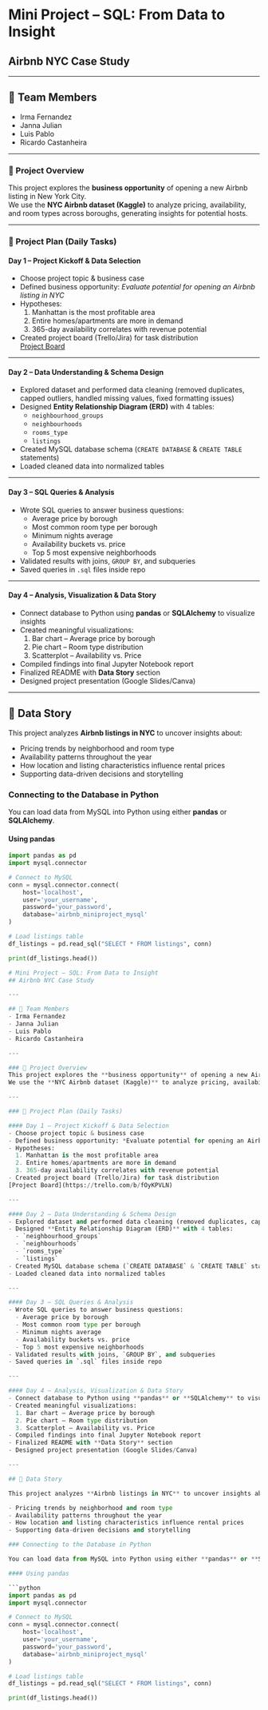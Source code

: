 # Mini Project – SQL: From Data to Insight  
## Airbnb NYC Case Study  

---

## 👥 Team Members
- Irma Fernandez  
- Janna Julian  
- Luis Pablo  
- Ricardo Castanheira  

---

### 🎯 Project Overview
This project explores the **business opportunity** of opening a new Airbnb listing in New York City.  
We use the **NYC Airbnb dataset (Kaggle)** to analyze pricing, availability, and room types across boroughs, generating insights for potential hosts.

---

### 📅 Project Plan (Daily Tasks)

#### Day 1 – Project Kickoff & Data Selection 
- Choose project topic & business case
- Defined business opportunity: *Evaluate potential for opening an Airbnb listing in NYC*  
- Hypotheses:  
  1. Manhattan is the most profitable area  
  2. Entire homes/apartments are more in demand  
  3. 365-day availability correlates with revenue potential  
- Created project board (Trello/Jira) for task distribution  
[Project Board](https://trello.com/b/fOyKPVLN)

---

#### Day 2 – Data Understanding & Schema Design
- Explored dataset and performed data cleaning (removed duplicates, capped outliers, handled missing values, fixed formatting issues)  
- Designed **Entity Relationship Diagram (ERD)** with 4 tables:  
  - `neighbourhood_groups`  
  - `neighbourhoods`  
  - `rooms_type`  
  - `listings`  
- Created MySQL database schema (`CREATE DATABASE` & `CREATE TABLE` statements)  
- Loaded cleaned data into normalized tables  

---

#### Day 3 – SQL Queries & Analysis
- Wrote SQL queries to answer business questions:  
  - Average price by borough  
  - Most common room type per borough  
  - Minimum nights average  
  - Availability buckets vs. price  
  - Top 5 most expensive neighborhoods  
- Validated results with joins, `GROUP BY`, and subqueries  
- Saved queries in `.sql` files inside repo  

---

#### Day 4 – Analysis, Visualization & Data Story
- Connect database to Python using **pandas** or **SQLAlchemy** to visualize insights  
- Created meaningful visualizations:  
  1. Bar chart – Average price by borough  
  2. Pie chart – Room type distribution  
  3. Scatterplot – Availability vs. Price  
- Compiled findings into final Jupyter Notebook report  
- Finalized README with **Data Story** section  
- Designed project presentation (Google Slides/Canva)  

---

## 📖 Data Story

This project analyzes **Airbnb listings in NYC** to uncover insights about:

- Pricing trends by neighborhood and room type  
- Availability patterns throughout the year  
- How location and listing characteristics influence rental prices  
- Supporting data-driven decisions and storytelling

### Connecting to the Database in Python

You can load data from MySQL into Python using either **pandas** or **SQLAlchemy**.

#### Using pandas

```python
import pandas as pd
import mysql.connector

# Connect to MySQL
conn = mysql.connector.connect(
    host='localhost',
    user='your_username',
    password='your_password',
    database='airbnb_miniproject_mysql'
)

# Load listings table
df_listings = pd.read_sql("SELECT * FROM listings", conn)

print(df_listings.head())

# Mini Project – SQL: From Data to Insight  
## Airbnb NYC Case Study  

---

## 👥 Team Members
- Irma Fernandez  
- Janna Julian  
- Luis Pablo  
- Ricardo Castanheira  

---

### 🎯 Project Overview
This project explores the **business opportunity** of opening a new Airbnb listing in New York City.  
We use the **NYC Airbnb dataset (Kaggle)** to analyze pricing, availability, and room types across boroughs, generating insights for potential hosts.

---

### 📅 Project Plan (Daily Tasks)

#### Day 1 – Project Kickoff & Data Selection 
- Choose project topic & business case
- Defined business opportunity: *Evaluate potential for opening an Airbnb listing in NYC*  
- Hypotheses:  
  1. Manhattan is the most profitable area  
  2. Entire homes/apartments are more in demand  
  3. 365-day availability correlates with revenue potential  
- Created project board (Trello/Jira) for task distribution  
[Project Board](https://trello.com/b/fOyKPVLN)

---

#### Day 2 – Data Understanding & Schema Design
- Explored dataset and performed data cleaning (removed duplicates, capped outliers, handled missing values, fixed formatting issues)  
- Designed **Entity Relationship Diagram (ERD)** with 4 tables:  
  - `neighbourhood_groups`  
  - `neighbourhoods`  
  - `rooms_type`  
  - `listings`  
- Created MySQL database schema (`CREATE DATABASE` & `CREATE TABLE` statements)  
- Loaded cleaned data into normalized tables  

---

#### Day 3 – SQL Queries & Analysis
- Wrote SQL queries to answer business questions:  
  - Average price by borough  
  - Most common room type per borough  
  - Minimum nights average  
  - Availability buckets vs. price  
  - Top 5 most expensive neighborhoods  
- Validated results with joins, `GROUP BY`, and subqueries  
- Saved queries in `.sql` files inside repo  

---

#### Day 4 – Analysis, Visualization & Data Story
- Connect database to Python using **pandas** or **SQLAlchemy** to visualize insights  
- Created meaningful visualizations:  
  1. Bar chart – Average price by borough  
  2. Pie chart – Room type distribution  
  3. Scatterplot – Availability vs. Price  
- Compiled findings into final Jupyter Notebook report  
- Finalized README with **Data Story** section  
- Designed project presentation (Google Slides/Canva)  

---

## 📖 Data Story

This project analyzes **Airbnb listings in NYC** to uncover insights about:

- Pricing trends by neighborhood and room type  
- Availability patterns throughout the year  
- How location and listing characteristics influence rental prices  
- Supporting data-driven decisions and storytelling

### Connecting to the Database in Python

You can load data from MySQL into Python using either **pandas** or **SQLAlchemy**.

#### Using pandas

```python
import pandas as pd
import mysql.connector

# Connect to MySQL
conn = mysql.connector.connect(
    host='localhost',
    user='your_username',
    password='your_password',
    database='airbnb_miniproject_mysql'
)

# Load listings table
df_listings = pd.read_sql("SELECT * FROM listings", conn)

print(df_listings.head())


